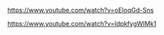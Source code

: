 



https://www.youtube.com/watch?v=oEIoqGd-Sns





https://www.youtube.com/watch?v=IdpkfygWIMk1





